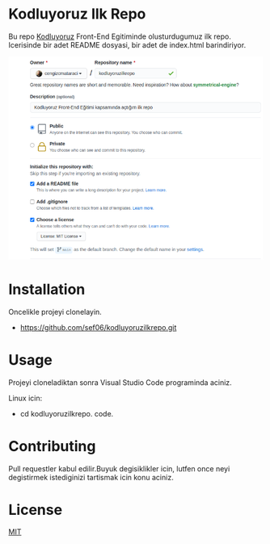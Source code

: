 # Kodluyoruz Ilk Repo
Bu repo [Kodluyoruz](https://www.kodluyoruz.org/) Front-End Egitiminde olusturdugumuz ilk repo. Icerisinde bir adet README dosyasi, bir adet de index.html barindiriyor.

![](https://github.com/Kodluyoruz/taskforce/blob/main/git/odev1/figures/github.png)

# Installation
Oncelikle projeyi clonelayin.

- https://github.com/sef06/kodluyoruzilkrepo.git

# Usage
Projeyi cloneladiktan sonra Visual Studio Code programinda aciniz.

Linux icin:
- cd kodluyoruzilkrepo.
code.

# Contributing
Pull requestler kabul edilir.Buyuk degisiklikler icin, lutfen once neyi degistirmek istediginizi tartismak icin konu aciniz.

# License
[MIT](https://choosealicense.com/licenses/mit/)


